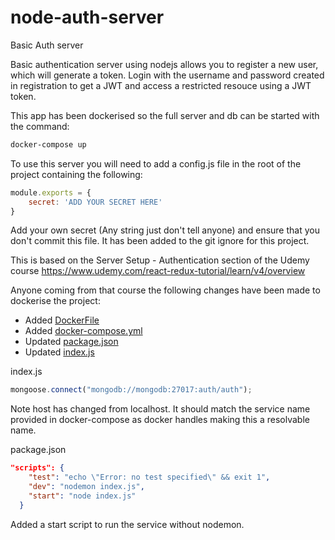 # node-auth-server
Basic Auth server

Basic authentication server using nodejs allows you to register a new user, which will generate a token. 
Login with the username and password created in registration to get a JWT and access a restricted resouce using a JWT token.

This app has been dockerised so the full server and db can be started with the command:

```bash
docker-compose up
```

To use this server you will need to add a config.js file in the root of the project containing the following:

```javascript
module.exports = {
    secret: 'ADD YOUR SECRET HERE'
}
```

Add your own secret (Any string just don't tell anyone) and ensure that you don't commit this file. 
It has been added to the git ignore for this project.

This is based on the Server Setup - Authentication section of the Udemy course https://www.udemy.com/react-redux-tutorial/learn/v4/overview

Anyone coming from that course the following changes have been made to dockerise the project:

* Added [DockerFile](./DockerFile)
* Added [docker-compose.yml](./docker-compose.yml)
* Updated [package.json](./package.json)
* Updated [index.js](./index.js)

index.js
```javascript
mongoose.connect("mongodb://mongodb:27017:auth/auth");
```
Note host has changed from localhost. It should match the service name provided in docker-compose as docker handles
making this a resolvable name.

package.json
```json
"scripts": {
    "test": "echo \"Error: no test specified\" && exit 1",
    "dev": "nodemon index.js",
    "start": "node index.js"
  }
```
Added a start script to run the service without nodemon.
